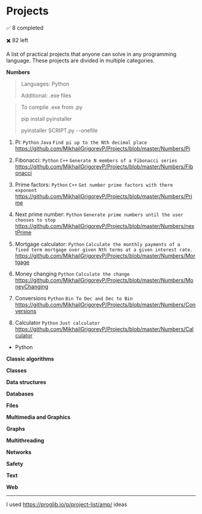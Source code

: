 # Projects

:white_check_mark: 8 completed

:heavy_multiplication_x: 82 left

A list of practical projects that anyone can solve in any programming language. These projects are divided in multiple categories.

**Numbers**

> Languages: Python
>
> Additional: .exe files

> To compile .exe from .py
>
> pip install pyinstaller
>
> pyinstaller SCRIPT.py --onefile

1. Pi: `Python` `Java` `Find pi up to the Nth decimal place` https://github.com/MikhailGrigorevP/Projects/blob/master/Numbers/Pi

2. Fibonacci: `Python` `C++` `Generate N members of a Fibonacci series`
https://github.com/MikhailGrigorevP/Projects/blob/master/Numbers/Fibonacci

3. Prime factors: `Python` `C++` `Get number prime factors with there exponent`
https://github.com/MikhailGrigorevP/Projects/blob/master/Numbers/Prime

4. Next prime number: `Python` `Generate prime numbers until the user chooses to stop`
https://github.com/MikhailGrigorevP/Projects/blob/master/Numbers/nextPrime

5. Mortgage calculator: `Python`  `Calculate the monthly payments of a fixed term mortgage over given Nth terms at a given interest rate.`
https://github.com/MikhailGrigorevP/Projects/blob/master/Numbers/Mortgage

6. Money changing `Python` `Calculate the change`
https://github.com/MikhailGrigorevP/Projects/blob/master/Numbers/MoneyChanging

7. Conversions `Python`  `Bin To Dec and Dec to Bin`
https://github.com/MikhailGrigorevP/Projects/blob/master/Numbers/Conversions

8. Calculator `Python` `Just calculator`
https://github.com/MikhailGrigorevP/Projects/blob/master/Numbers/Calculator

- Python

**Classic algorithms**

**Classes**

**Data structures**

**Databases**

**Files**

**Multimedia and Graphics**

**Graphs**

**Multithreading**

**Networks**

**Safety**

**Text**

**Web**

---

I used https://proglib.io/p/project-list/amp/ ideas

